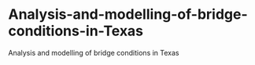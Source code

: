# Analysis-and-modelling-of-bridge-conditions-in-Texas
Analysis and modelling of bridge conditions in Texas
